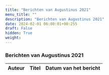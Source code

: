 ```yaml
---
title: "Berichten van Augustinus 2021"
menu_title: ""
description: "Berichten van Augustinus 2021"
date: 2024-02-01 06:00:01+00:255
draft: False
hidden: True
weight:
---
```

### Berichten van Augustinus 2021

**Auteur** | **Titel** | **Datum van het bericht**
---|---|---
